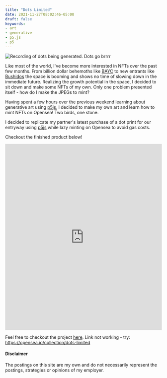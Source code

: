 ```yaml
---
title: "Dots Limited"
date: 2021-11-27T08:02:46-05:00
draft: false
keywords:
- art
- generative
- p5.js
- p5
---
```

![Recording of dots being generated. Dots go brrrr](/dots-ltd-gif.gif)


Like most of the world, I've become more interested in NFTs over the past few months. From billion dollar behemoths like [BAYC](https://opensea.io/collection/boredapeyachtclub) to new entrants like [Bushidos](https://opensea.io/collection/bushidos) the space is booming and shows no time of slowing down in the immediate future. Realizing the growth potential in the space, I decided to sit down and make some NFTs of my own. Only one problem presented itself - how do I make the JPEGs to mint? 

Having spent a few hours over the previous weekend learning about generative art using [p5js](https://p5js.org/), I decided to make my own art and learn how to mint NFTs on Opensea! Two birds, one stone. 

I decided to replicate my partner's latest purchase of a dot print for our entryway using [p5js](https://p5js.org/) while lazy minting on Opensea to avoid gas costs. 

Checkout the finished product below! 
<iframe src='https://opensea.io/collection/dots-limited?embed=true'
        width='100%'
        height='600'
        frameborder='0'
        allowfullscreen></iframe>

Feel free to checkout the project [here](https://opensea.io/collection/dots-limited).  Link not working - try: https://opensea.io/collection/dots-limited 

#### Disclaimer
The postings on this site are my own and do not necessarily represent the postings, strategies or opinions of my employer.